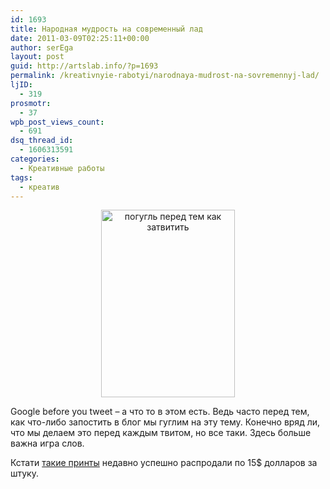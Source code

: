 ```yaml
---
id: 1693
title: Народная мудрость на современный лад
date: 2011-03-09T02:25:11+00:00
author: serEga
layout: post
guid: http://artslab.info/?p=1693
permalink: /kreativnyie-rabotyi/narodnaya-mudrost-na-sovremennyj-lad/
ljID:
  - 319
prosmotr:
  - 37
wpb_post_views_count:
  - 691
dsq_thread_id:
  - 1606313591
categories:
  - Креативные работы
tags:
  - креатив
---
```

<center>
  <a href="http://artslab.info/wp-content/uploads/google_before_you_tweet.jpg"><img src="http://artslab.info/wp-content/uploads/google_before_you_tweet-214x300.jpg" alt="погугль перед тем как затвитить" title="google_before_you_tweet" width="214" height="300" class="alignnone size-medium wp-image-1707" /></a>
</center>

Google before you tweet &#8211; а что то в этом есть. Ведь часто перед тем, как что-либо запостить в блог мы гуглим на эту тему. Конечно вряд ли, что мы делаем это перед каждым твитом, но все таки. Здесь больше важна игра слов.   

  
Кстати [такие принты](http://shop.ilovetypography.com/product/google-before-you-tweet) недавно успешно распродали по 15$ долларов за штуку.